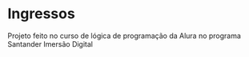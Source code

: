 # Ingressos
Projeto feito no curso de lógica de programação da Alura no programa Santander Imersão Digital
